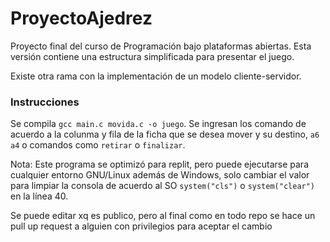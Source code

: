 # ProyectoAjedrez
Proyecto final del curso de Programación bajo plataformas abiertas. Esta versión contiene una estructura simplificada para presentar el juego.

Existe otra rama con la implementación de un modelo cliente-servidor.

### Instrucciones
Se compila `gcc main.c movida.c -o juego`. Se ingresan los comando de acuerdo a la colunma y fila de la ficha que se desea mover y su destino, `a6 a4` o comandos como `retirar` o `finalizar`.

Nota: Este programa se optimizó para replit, pero puede ejecutarse para cualquier entorno GNU/Linux además de Windows, solo cambiar el valor para limpiar la consola de acuerdo al SO `system("cls")` o `system("clear")` en la línea 40.


Se puede editar xq es publico, pero al final como en todo repo se hace un pull up request a alguien con privilegios para aceptar el cambio

